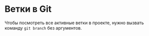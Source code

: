 # Ветки в Git
Чтобы посмотреть все активные ветки в проекте, нужно вызвать команду `git branch` без аргументов.  
